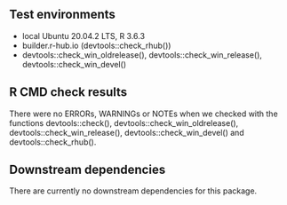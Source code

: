 
## Test environments

* local Ubuntu 20.04.2 LTS, R 3.6.3
* builder.r-hub.io (devtools::check_rhub())
* devtools::check_win_oldrelease(), devtools::check_win_release(), devtools::check_win_devel()

## R CMD check results

There were no ERRORs, WARNINGs or NOTEs when we checked with the functions devtools::check(), devtools::check_win_oldrelease(), devtools::check_win_release(), devtools::check_win_devel() and devtools::check_rhub().

## Downstream dependencies

There are currently no downstream dependencies for this package.
